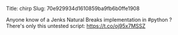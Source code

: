 Title: chirp
Slug: 70e929934d1610859ba9fb6b0ffe1908

Anyone know of a Jenks Natural Breaks implementation in #python ? There's only this untested script: <a href="https://t.co/oj95x7MSSZ">https://t.co/oj95x7MSSZ</a>
